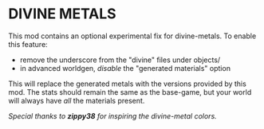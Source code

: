 
# DIVINE METALS

This mod contains an optional experimental fix for divine-metals. To enable
this feature:

- remove the underscore from the "divine" files under objects/
- in advanced worldgen, *disable* the "generated materials" option

This will replace the generated metals with the versions provided by this mod.
The stats should remain the same as the base-game, but your world will always
have *all* the materials present.


*Special thanks to **zippy38** for inspiring the divine-metal colors.*
